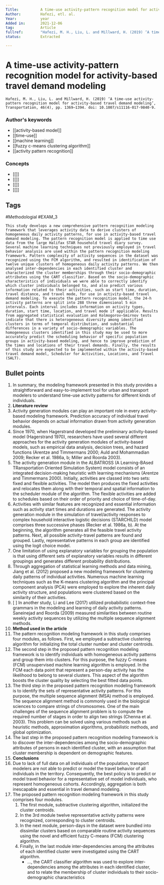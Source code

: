 ```yaml
---
Title: 			A time-use activity-pattern recognition model for activity-based travel demand modeling
Author:			Hafezi, etl. al. 
Year:			year
Added in:		2021-12-06
tag:			Article
fullref: 		"Hafezi, M. H., Liu, L. and Millward, H. (2019) ‘A time-use activity-pattern recognition model for activity-based travel demand modeling’, Transportation, 46(4), pp. 1369–1394. doi: 10.1007/s11116-017-9840-9."
status:			Extracted

---
```


# A time-use activity-pattern recognition model for activity-based travel demand modeling 
```ad-quote
Hafezi, M. H., Liu, L. and Millward, H. (2019) ‘A time-use activity-pattern recognition model for activity-based travel demand modeling’, Transportation, 46(4), pp. 1369–1394. doi: 10.1007/s11116-017-9840-9.
```
### Author's keywords
- [[activity-based model]]
- [[time-use]]
- [[machine learning]]
- [[fuzzy c-means clustering algorithm]]
- [[activity pattern recognition]]

### Concepts
- [[]]
- [[]]
- [[]]
- [[]]
## Tags
#Methodologial 
#EXAM_3 

```ad-abstract
This study develops a new comprehensive pattern recognition modeling framework that leverages activity data to derive clusters of homogeneous daily activity patterns, for use in activity-based travel demand modeling. The pattern recognition model is applied to time use data from the large Halifax STAR household travel diary survey. Several machine learning techniques not previously employed in travel behavior analysis are used within the pattern recognition modeling framework. Pattern complexity of activity sequences in the dataset was recognized using the FCM algorithm, and resulted in identification of twelve unique clusters of homogeneous daily activity patterns. We then analysed inter-dependencies in each identified cluster and characterized the cluster memberships through their socio-demographic attributes using the CART classifier. Based on the socio-demographic characteristics of individuals we were able to correctly identify which cluster individuals belonged to, and also predict various information related to their activities, such as start time, duration, travel distance, and travel mode, for use in activity-based travel demand modeling. To execute the pattern recognition model, the 24-h activity patterns are split into 288 three dimensional 5 min intervals. Each interval includes information on activity types, duration, start time, location, and travel mode if applicable. Results from aggregated statistical evaluation and Kolmogorov–Smirnov tests indicate that there is heterogeneous diversity among identified clusters in terms of temporal distribution, and substantial differences in a variety of socio-demographic variables. The homogeneous clusters identified in this study may be used to more accurately predict the scheduling behavior of specific population groups in activity-based modeling, and hence to improve prediction of the times and locations of their travel demands. Finally, the results of this study are expected to be implemented within the activity-based travel demand model, Scheduler for Activities, Locations, and Travel (SALT).

```

## Bullet points
1. In summary, the modeling framework presented in this study provides a straightforward and easy-to-implement tool for urban and transport modelers to understand time-use activity patterns for different kinds of individuals.
2. **Literature review**
3. Activity generation modules can play an important role in every activity-based modeling framework. Prediction accuracy of individual travel behavior depends on actual information drawn from activity generation modules.
4. Since 1970, when Hagerstrand developed the preliminary activity-based model (Hagerstrand 1970), researchers have used several different approaches for the activity generation modules of activity-based models, such as empirical data analysis, decision trees, and hazard functions (Arentze and Timmermans 2000; Auld and Mohammadian 2009; Recker et al. 1986a, b; Miller and Roorda 2003).
5. The activity generation module in the ALBATROSS (A Learning-BAsed TRansportation Oriented Simulation System) model consists of an integrated decision-making heuristic with learning mechanisms (Arentze and Timmermans 2000). Initially, activities are classed into two sets: fixed and flexible activities. The model then produces the fixed activities and relocates them along with their temporal and spatial information to the scheduler module of the algorithm. The flexible activities are added to schedules based on their order of priority and choice of time-of-day.
6. Activities with similar features are recognized and essential information such as activity start times and durations are generated. The activity generation module in the simulation of travel/activity responses to complex household interactive logistic decisions (STARCHILD) model comprises three successive phases (Recker et al. 1986a, b). At the beginning, the algorithm generates all the feasible travel activity patterns. Next, all possible activity-travel patterns are found and grouped. Lastly, representative patterns in each group are identified using the logit choice model.
7. One limitation of using explanatory variables for grouping the population is that using different sets of explanatory variables results in different groupings and generates different probability distributions.
8. Through aggregation of statistical learning methods and data mining, Jiang et al. (2012) proposed a new modeling framework for clustering daily patterns of individual activities. Numerous machine learning techniques such as the K-means clustering algorithm and the principal component analysis (PCA) were employed to explore the inherent daily activity structure, and populations were clustered based on the similarity of their activities.
9. [ ] In another study, Li and Lee (2017) utilized probabilistic context-free grammars in the modeling and learning of daily activity patterns. Saneinejad and Roorda (2009) measured similarities between routine weekly activity sequences by utilizing the multiple sequence alignment methods.
10. **Method used in the article**
11. The pattern recognition modeling framework in this study comprises four modules, as follows. First, we employed a subtractive clustering algorithm for initializing the total cluster number and cluster centroids.
12. The second step in the proposed pattern recognition modeling framework is to identify individuals with homogeneous activity patterns and group them into clusters. For this purpose, the fuzzy C-means (FCM) unsupervised machine learning algorithm is employed. In the FCM each data point that represent a person-day activity has the likelihood to belong to several clusters. This aspect of the algorithm boosts the cluster quality by selecting the best fitted data points.
13. The third step in the proposed pattern recognition modeling framework is to identify the sets of representative activity patterns. For this purpose, the multiple sequence alignment (MSA) method is employed. The sequence alignment method is commonly used in the biological sciences to compare strings of chromosomes. One of the main challenges of the sequence alignment problem is to compute the required number of stages in order to align two strings (Chenna et al. 2003). This problem can be solved using various methods such as heuristic methods, approximation algorithms, probabilistic methods, and global optimization.
14. The last step in the proposed pattern recognition modeling framework is to discover the inter-dependencies among the socio-demographic attributes of persons in each identified cluster, with an assumption that cluster membership is dependent on demographic features.
15. **Conclusions**
16. Due to lack of full data on all individuals of the population, transport modelers are not able to predict or model the travel behavior of all individuals in the territory. Consequently, the best policy is to predict or model travel behavior for a representative set of model individuals, who represent homogeneous cohorts. Accordingly, aggregation is both inescapable and essential in travel demand modeling.
17. The proposed pattern recognition modeling framework in this study comprises four modules.
	1. The first module, subtractive clustering algorithm, initialized the cluster centroids.
	2. In the 3rd module twelve representative activity patterns were recognized, corresponding to cluster centroids. 
	3. In the next module, person-days in the dataset were bundled into dissimilar clusters based on comparable routine activity sequences using the novel and efficient fuzzy C-means (FCM) clustering algorithm.
	4. Finally, in the last module inter-dependencies among the attributes of each identified cluster were investigated using the CART algorithm.
		- …, the CART classifier algorithm was used to explore inter-dependencies among the attributes in each identified cluster, and to relate the membership of cluster individuals to their socio-demographic characteristics



